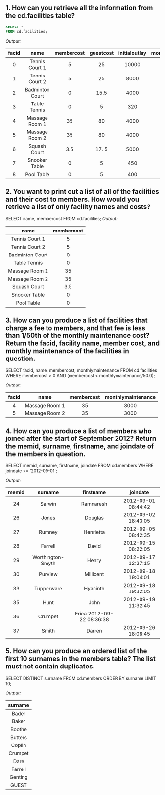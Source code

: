 ## 1. How can you retrieve all the information from the cd.facilities table?

```sql
SELECT * 
FROM cd.facilities; 
```

*Output:*

|facid|	name	|       membercost	|guestcost	|initialoutlay	|monthlymaintenance|
|:------------:|:----------:|:----------:|:-----------:|:----------:|:----------------------:|
|0	|Tennis Court 1 	|5|	25	|10000	 |200|
|1	|Tennis Court 2 	|5|	25	|8000	 |200|
|2	|Badminton Court	|0|	15.5	|4000	 |50|
|3	|Table Tennis|	0	|5|	320	|10| 
|4	|Massage Room 1	|35|	80	|4000	|3000|
|5	|Massage Room 2	|35|	80	|4000	|3000|
|6	|Squash Court	|3.5	|17. 5|	5000	|80       | 
|7	|Snooker Table	|0|	5	|450	|15|
|8	|Pool Table	|0	|5|	400	|15|



## 2. You want to print out a list of all of the facilities and their cost to members. How would you retrieve a list of only facility names and costs?

SELECT name, membercost 
FROM cd.facilities;
*Output:*

|name|	membercost|
|:------------:|:----------:|
|Tennis Court 1|	5|
|Tennis Court 2|	5|
|Badminton Court|	0|
|Table Tennis	|0|
|Massage Room 1	|35|
|Massage Room 2	|35|
|Squash Court	|3.5|
|Snooker Table|	0|
|Pool Table|	0|

## 3. How can you produce a list of facilities that charge a fee to members, and that fee is less than 1/50th of the monthly maintenance cost? Return the facid, facility name, member cost, and monthly maintenance of the facilities in question.

SELECT facid, name, membercost, monthlymaintenance
FROM cd.facilities
WHERE membercost > 0 
AND (membercost < monthlymaintenance/50.0);

*Output:*

|facid	|name|	membercost	|monthlymaintenance|
|:------------:|:------------:|:-------------------:|:------------------------:|
|4|	Massage Room 1	|35|	3000|
|5|	Massage Room 2	|35|	3000|


## 4. How can you produce a list of members who joined after the start of September 2012? Return the memid, surname, firstname, and joindate of the members in question.

SELECT memid, surname, firstname, joindate 
FROM cd.members 
WHERE joindate >= '2012-09-01';

*Output:*



|memid	|surname|	firstname|	joindate|
|:------------:|:-----------------:|:------------------------:|:------------------:|
|24|	Sarwin	|Ramnaresh	|2012-09-01 08:44:42|
|26|	Jones	|Douglas|	2012-09-02 18:43:05|
|27|	Rumney|	Henrietta|	2012-09-05 08:42:35|
|28|	Farrell	|David	|2012-09-15 08:22:05|
|29|	Worthington-Smyth|	Henry|	2012-09-17 12:27:15|
|30|	Purview	|Millicent	|2012-09-18 19:04:01|
|33|	Tupperware	|Hyacinth	|2012-09-18 19:32:05|
|35|	Hunt	|John	|2012-09-19 11:32:45|
|36|	Crumpet	|Erica	2012-09-22 08:36:38|
|37|	Smith	|Darren|	2012-09-26 18:08:45|


## 5. How can you produce an ordered list of the first 10 surnames in the members table? The list must not contain duplicates.


SELECT DISTINCT surname 
FROM cd.members
ORDER BY surname 
LIMIT 10;

*Output:*

|surname|
|:----------:|
|Bader|
|Baker|
|Boothe|
|Butters|
|Coplin|
|Crumpet|
|Dare|
|Farrell|
|Genting|
|GUEST|
